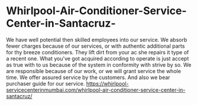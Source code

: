 # Whirlpool-Air-Conditioner-Service-Center-in-Santacruz-
We have well potential then skilled employees into our service. We absorb fewer charges because of our services, or with authentic additional parts for thy breeze conditioners. They lift dirt from your ac she repairs it type of a recent one. What you've got acquired according to operate is just accept as true with to us because of the system in conformity with strive by so. We are responsible because of our work, or we will grant service the whole time. We offer assured service by the customers. And also we bear purchaser guide for our service. https://whirlpool-servicecenterinmumbai.com/whirlpool-air-conditioner-service-center-in-santacruz/
